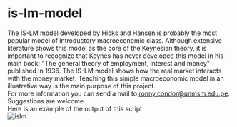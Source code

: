 # is-lm-model
The IS-LM model developed by Hicks and Hansen is probably the most popular model of introductory macroeconomic class. Although extensive literature shows this model as the core of the Keynesian theory, it is important to recognize that Keynes has never developed this model in his main book: "The general theory of employment, interest and money" published in 1936. The IS-LM model shows how the real market interacts with the money market. Teaching this simple macroeconomic model in an illustrative way is the main purpose of this project.
<br />
For more information you can send a mail to ronny.condor@unmsm.edu.pe. Suggestions are welcome.
<br />
Here is an example of the output of this script:
<br />
![islm](https://user-images.githubusercontent.com/57784008/89567194-e143fa80-d7e6-11ea-904c-a1747161316c.png)
